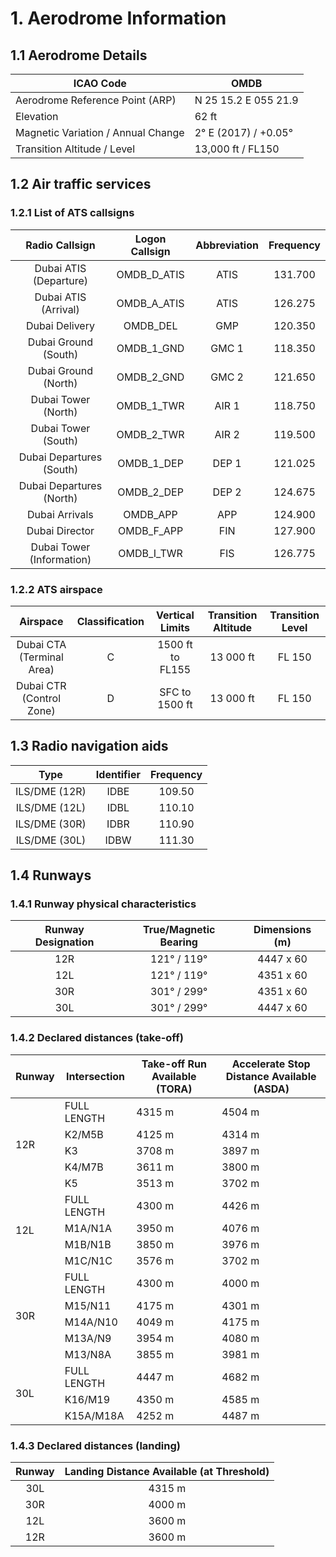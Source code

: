 # 1. Aerodrome Information
## 1.1 Aerodrome Details
| ICAO Code                          | OMDB                 |
|------------------------------------|----------------------|
| Aerodrome Reference Point (ARP)    | N 25 15.2 E 055 21.9 |
| Elevation                          | 62 ft                |
| Magnetic Variation / Annual Change | 2° E (2017) / +0.05° |
| Transition Altitude / Level        | 13,000 ft / FL150    |

## 1.2 Air traffic services
### 1.2.1 List of ATS callsigns
| Radio Callsign              | Logon Callsign   | Abbreviation   | Frequency   |
|:---------------------------:|:----------------:|:--------------:|:-----------:|
| Dubai ATIS (Departure)      | OMDB_D_ATIS      | ATIS           | 131.700     |
| Dubai ATIS (Arrival)        | OMDB_A_ATIS      | ATIS           | 126.275     |
| Dubai Delivery              | OMDB_DEL         | GMP            | 120.350     |
| Dubai Ground (South)        | OMDB_1_GND       | GMC 1          | 118.350     |
| Dubai Ground (North)        | OMDB_2_GND       | GMC 2          | 121.650     |
| Dubai Tower (North)         | OMDB_1_TWR       | AIR 1          | 118.750     |
| Dubai Tower (South)         | OMDB_2_TWR       | AIR 2          | 119.500     |
| Dubai Departures (South)    | OMDB_1_DEP       | DEP 1          | 121.025     |
| Dubai Departures (North)    | OMDB_2_DEP       | DEP 2          | 124.675     |
| Dubai Arrivals              | OMDB_APP         | APP            | 124.900     |
| Dubai Director              | OMDB_F_APP       | FIN            | 127.900     |
| Dubai Tower (Information)   | OMDB_I_TWR       | FIS            | 126.775     |

### 1.2.2 ATS airspace
| Airspace                    | Classification   | Vertical Limits    | Transition Altitude   | Transition Level   |
|:---------------------------:|:----------------:|:------------------:|:---------------------:|:------------------:|
| Dubai CTA (Terminal Area)   | C                | 1500 ft to FL155   | 13 000 ft             | FL 150             |
| Dubai CTR (Control Zone)    | D                | SFC to 1500 ft     | 13 000 ft             | FL 150             |

## 1.3 Radio navigation aids
| Type            | Identifier   | Frequency   |
|:---------------:|:------------:|:-----------:|
| ILS/DME (12R)   | IDBE         | 109.50      |
| ILS/DME (12L)   | IDBL         | 110.10      |
| ILS/DME (30R)   | IDBR         | 110.90      |
| ILS/DME (30L)   | IDBW         | 111.30      |

## 1.4 Runways
### 1.4.1 Runway physical characteristics
| Runway Designation   | True/Magnetic Bearing     | Dimensions (m)   |
|:--------------------:|:-------------------------:|:----------------:|
| 12R                  | 121° / 119°               | 4447 x 60        |
| 12L                  | 121° / 119°               | 4351 x 60        |
| 30R                  | 301° / 299°               | 4351 x 60        |
| 30L                  | 301° / 299°               | 4447 x 60        |

### 1.4.2 Declared distances (take-off)
<table><thead>
  <tr>
    <th>Runway</th>
    <th>Intersection</th>
    <th>Take-off Run Available (TORA)</th>
    <th>Accelerate Stop Distance Available (ASDA)</th>
  </tr></thead>
<tbody>
  <tr>
    <td rowspan="5">12R</td>
    <td>FULL LENGTH</td>
    <td>4315 m</td>
    <td>4504 m</td>
  </tr>
  <tr>
    <td>K2/M5B</td>
    <td>4125 m</td>
    <td>4314 m</td>
  </tr>
  <tr>
    <td>K3</td>
    <td>3708 m</td>
    <td>3897 m</td>
  </tr>
  <tr>
    <td>K4/M7B</td>
    <td>3611 m </td>
    <td>3800 m</td>
  </tr>
  <tr>
    <td>K5</td>
    <td>3513 m</td>
    <td>3702 m</td>
  </tr>
  <tr>
    <td rowspan="4">12L</td>
    <td>FULL LENGTH</td>
    <td>4300 m</td>
    <td>4426 m</td>
  </tr>
  <tr>
    <td>M1A/N1A</td>
    <td>3950 m</td>
    <td>4076 m</td>
  </tr>
  <tr>
    <td>M1B/N1B</td>
    <td>3850 m</td>
    <td>3976 m</td>
  </tr>
  <tr>
    <td>M1C/N1C</td>
    <td>3576 m</td>
    <td>3702 m</td>
  </tr>
  <tr>
    <td rowspan="5">30R</td>
    <td>FULL LENGTH</td>
    <td>4300 m</td>
    <td>4000 m</td>
  </tr>
  <tr>
    <td>M15/N11</td>
    <td>4175 m</td>
    <td>4301 m</td>
  </tr>
  <tr>
    <td>M14A/N10</td>
    <td>4049 m</td>
    <td>4175 m</td>
  </tr>
  <tr>
    <td>M13A/N9</td>
    <td>3954 m</td>
    <td>4080 m</td>
  </tr>
  <tr>
    <td>M13/N8A</td>
    <td>3855 m </td>
    <td>3981 m</td>
  </tr>
  <tr>
    <td rowspan="3">30L</td>
    <td>FULL LENGTH</td>
    <td>4447 m</td>
    <td>4682 m</td>
  </tr>
  <tr>
    <td>K16/M19</td>
    <td>4350 m</td>
    <td>4585 m</td>
  </tr>
  <tr>
    <td>K15A/M18A</td>
    <td>4252 m</td>
    <td>4487 m</td>
  </tr>
</tbody></table>

### 1.4.3 Declared distances (landing)
| Runway | Landing Distance Available (at Threshold) |
|:------:|:-----------------------------------------:|
|   30L  |                   4315 m                  |
|   30R  |                   4000 m                  |
|   12L  |                   3600 m                  |
|   12R  |                   3600 m                  |